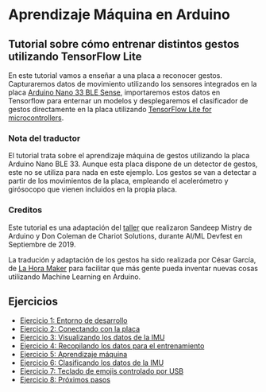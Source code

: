 # Aprendizaje Máquina en Arduino
## Tutorial sobre cómo entrenar distintos gestos utilizando TensorFlow Lite

En este tutorial vamos a enseñar a una placa a reconocer gestos. Capturaremos datos de movimiento utilizando los sensores integrados en la placa [Arduino Nano 33 BLE Sense](https://store.arduino.cc/arduino-nano-33-ble-sense), importaremos estos datos en Tensorflow para enternar un modelos y desplegaremos el clasificador de gestos directamente en la placa utilizando [TensorFlow Lite for microcontrollers](https://www.tensorflow.org/lite/microcontrollers/overview). 

### Nota del traductor
El tutorial trata sobre el aprendizaje máquina de gestos utilizando la placa Arduino Nano BLE 33. Aunque esta placa dispone de un detector de gestos, este no se utiliza para nada en este ejemplo. Los gestos se van a detectar a partir de los movimientos de la placa, empleando el acelerómetro y girósocopo que vienen incluidos en la propia placa.

### Creditos

Este tutorial es una adaptación del [taller](https://github.com/sandeepmistry/aimldevfest-workshop-2019) que realizaron Sandeep Mistry de Arduino y Don Coleman de Chariot Solutions, durante AI/ML Devfest en Septiembre de 2019. 

La tradución y adaptación de los gestos ha sido realizada por César García, de [La Hora Maker](http://www.lahoramaker.com) para facilitar que más gente pueda inventar nuevas cosas utilizando Machine Learning en Arduino.


## Ejercicios

* [Ejercicio 1: Entorno de desarrollo](exercises/exercise1.md)
* [Ejercicio 2: Conectando con la placa](exercises/exercise2.md)
* [Ejercicio 3: Visualizando los datos de la IMU](exercises/exercise3.md)
* [Ejercicio 4: Recopilando los datos para el entrenamiento](exercises/exercise4.md)
* [Ejercicio 5: Aprendizaje máquina](exercises/exercise5.md)
* [Ejercicio 6: Clasificando los datos de la IMU](exercises/exercise6.md)
* [Ejercicio 7: Teclado de emojis controlado por USB](exercises/exercise7.md)
* [Ejercicio 8: Próximos pasos](exercises/exercise8.md)
